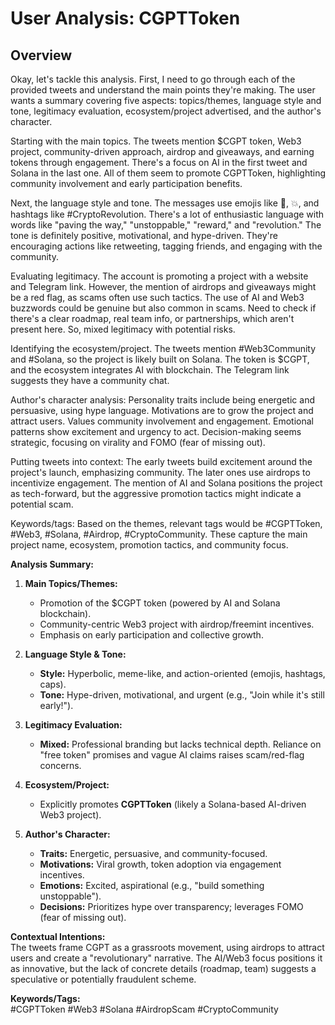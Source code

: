 # User Analysis: CGPTToken

## Overview

<think>
Okay, let's tackle this analysis. First, I need to go through each of the provided tweets and understand the main points they're making. The user wants a summary covering five aspects: topics/themes, language style and tone, legitimacy evaluation, ecosystem/project advertised, and the author's character.

Starting with the main topics. The tweets mention $CGPT token, Web3 project, community-driven approach, airdrop and giveaways, and earning tokens through engagement. There's a focus on AI in the first tweet and Solana in the last one. All of them seem to promote CGPTToken, highlighting community involvement and early participation benefits.

Next, the language style and tone. The messages use emojis like 🚀, 💥, and hashtags like #CryptoRevolution. There's a lot of enthusiastic language with words like "paving the way," "unstoppable," "reward," and "revolution." The tone is definitely positive, motivational, and hype-driven. They're encouraging actions like retweeting, tagging friends, and engaging with the community.

Evaluating legitimacy. The account is promoting a project with a website and Telegram link. However, the mention of airdrops and giveaways might be a red flag, as scams often use such tactics. The use of AI and Web3 buzzwords could be genuine but also common in scams. Need to check if there's a clear roadmap, real team info, or partnerships, which aren't present here. So, mixed legitimacy with potential risks.

Identifying the ecosystem/project. The tweets mention #Web3Community and #Solana, so the project is likely built on Solana. The token is $CGPT, and the ecosystem integrates AI with blockchain. The Telegram link suggests they have a community chat.

Author's character analysis: Personality traits include being energetic and persuasive, using hype language. Motivations are to grow the project and attract users. Values community involvement and engagement. Emotional patterns show excitement and urgency to act. Decision-making seems strategic, focusing on virality and FOMO (fear of missing out).

Putting tweets into context: The early tweets build excitement around the project's launch, emphasizing community. The later ones use airdrops to incentivize engagement. The mention of AI and Solana positions the project as tech-forward, but the aggressive promotion tactics might indicate a potential scam.

Keywords/tags: Based on the themes, relevant tags would be #CGPTToken, #Web3, #Solana, #Airdrop, #CryptoCommunity. These capture the main project name, ecosystem, promotion tactics, and community focus.
</think>

**Analysis Summary:**  

1. **Main Topics/Themes:**  
   - Promotion of the $CGPT token (powered by AI and Solana blockchain).  
   - Community-centric Web3 project with airdrop/freemint incentives.  
   - Emphasis on early participation and collective growth.  

2. **Language Style & Tone:**  
   - **Style:** Hyperbolic, meme-like, and action-oriented (emojis, hashtags, caps).  
   - **Tone:** Hype-driven, motivational, and urgent (e.g., "Join while it's still early!").  

3. **Legitimacy Evaluation:**  
   - **Mixed:** Professional branding but lacks technical depth. Reliance on "free token" promises and vague AI claims raises scam/red-flag concerns.  

4. **Ecosystem/Project:**  
   - Explicitly promotes **CGPTToken** (likely a Solana-based AI-driven Web3 project).  

5. **Author's Character:**  
   - **Traits:** Energetic, persuasive, and community-focused.  
   - **Motivations:** Viral growth, token adoption via engagement incentives.  
   - **Emotions:** Excited, aspirational (e.g., "build something unstoppable").  
   - **Decisions:** Prioritizes hype over transparency; leverages FOMO (fear of missing out).  

**Contextual Intentions:**  
The tweets frame CGPT as a grassroots movement, using airdrops to attract users and create a "revolutionary" narrative. The AI/Web3 focus positions it as innovative, but the lack of concrete details (roadmap, team) suggests a speculative or potentially fraudulent scheme.  

**Keywords/Tags:**  
#CGPTToken #Web3 #Solana #AirdropScam #CryptoCommunity